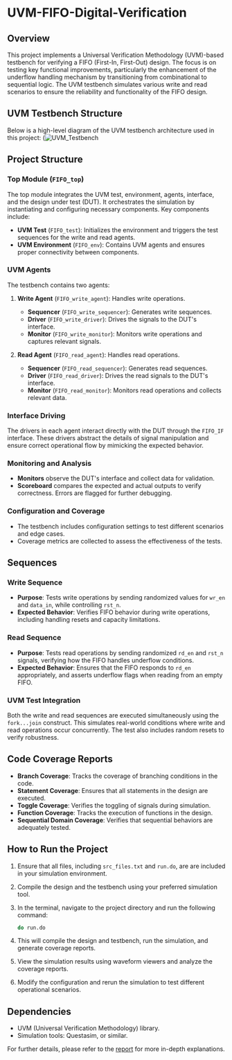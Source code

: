 # UVM-FIFO-Digital-Verification

## Overview
This project implements a Universal Verification Methodology (UVM)-based testbench for verifying a FIFO (First-In, First-Out) design. The focus is on testing key functional improvements, particularly the enhancement of the underflow handling mechanism by transitioning from combinational to sequential logic. The UVM testbench simulates various write and read scenarios to ensure the reliability and functionality of the FIFO design.

## UVM Testbench Structure
Below is a high-level diagram of the UVM testbench architecture used in this project:
(![UVM_Testbench](https://github.com/user-attachments/assets/f00ed80b-eb8c-4288-a84c-8d774053e902)


## Project Structure

### Top Module (`FIFO_top`)
The top module integrates the UVM test, environment, agents, interface, and the design under test (DUT). It orchestrates the simulation by instantiating and configuring necessary components. Key components include:
- **UVM Test** (`FIFO_test`): Initializes the environment and triggers the test sequences for the write and read agents.
- **UVM Environment** (`FIFO_env`): Contains UVM agents and ensures proper connectivity between components.

### UVM Agents
The testbench contains two agents:
1. **Write Agent** (`FIFO_write_agent`): Handles write operations.
    - **Sequencer** (`FIFO_write_sequencer`): Generates write sequences.
    - **Driver** (`FIFO_write_driver`): Drives the signals to the DUT's interface.
    - **Monitor** (`FIFO_write_monitor`): Monitors write operations and captures relevant signals.
  
2. **Read Agent** (`FIFO_read_agent`): Handles read operations.
    - **Sequencer** (`FIFO_read_sequencer`): Generates read sequences.
    - **Driver** (`FIFO_read_driver`): Drives the read signals to the DUT's interface.
    - **Monitor** (`FIFO_read_monitor`): Monitors read operations and collects relevant data.

### Interface Driving
The drivers in each agent interact directly with the DUT through the `FIFO_IF` interface. These drivers abstract the details of signal manipulation and ensure correct operational flow by mimicking the expected behavior.

### Monitoring and Analysis
- **Monitors** observe the DUT's interface and collect data for validation.
- **Scoreboard** compares the expected and actual outputs to verify correctness. Errors are flagged for further debugging.

### Configuration and Coverage
- The testbench includes configuration settings to test different scenarios and edge cases.
- Coverage metrics are collected to assess the effectiveness of the tests.

## Sequences
### Write Sequence
- **Purpose**: Tests write operations by sending randomized values for `wr_en` and `data_in`, while controlling `rst_n`.
- **Expected Behavior**: Verifies FIFO behavior during write operations, including handling resets and capacity limitations.
  
### Read Sequence
- **Purpose**: Tests read operations by sending randomized `rd_en` and `rst_n` signals, verifying how the FIFO handles underflow conditions.
- **Expected Behavior**: Ensures that the FIFO responds to `rd_en` appropriately, and asserts underflow flags when reading from an empty FIFO.

### UVM Test Integration
Both the write and read sequences are executed simultaneously using the `fork...join` construct. This simulates real-world conditions where write and read operations occur concurrently. The test also includes random resets to verify robustness.

## Code Coverage Reports
- **Branch Coverage**: Tracks the coverage of branching conditions in the code.
- **Statement Coverage**: Ensures that all statements in the design are executed.
- **Toggle Coverage**: Verifies the toggling of signals during simulation.
- **Function Coverage**: Tracks the execution of functions in the design.
- **Sequential Domain Coverage**: Verifies that sequential behaviors are adequately tested.

## How to Run the Project
1. Ensure that all files, including `src_files.txt` and `run.do`, are are included in your simulation environment.
2. Compile the design and the testbench using your preferred simulation tool.
3. In the terminal, navigate to the project directory and run the following command:

   ```sh
   do run.do
4. This will compile the design and testbench, run the simulation, and generate coverage reports.
5. View the simulation results using waveform viewers and analyze the coverage reports.
6. Modify the configuration and rerun the simulation to test different operational scenarios.

## Dependencies
- UVM (Universal Verification Methodology) library.
- Simulation tools: Questasim, or similar.


For further details, please refer to the [report](https://github.com/user-attachments/files/18742071/UVM_FIFO_Project.pdf) for more in-depth explanations.
